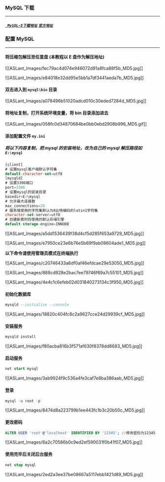 ### MySQL 下载
-----   
##### [` MySQL-8下载地址`](https://cdn.mysql.com//Downloads/MySQL-8.0/mysql-8.0.32-winx64.zip) [`官方地址`](https://dev.mysql.com/downloads/mysql/)

### 配置 MySQL  
-----   
#### 将压缩包解压至任意盘 (本教程以 E 盘作为解压地址)

![[ASLant_Images/fec79ac4d074e946072d91a8fca88f5b_MD5.jpg]]

![[ASLant_Images/e84018e32dd95e5bb1a7df3441aeda7b_MD5.jpg]]

#### 双击进入到 ` mysql\bin ` 目录

![[ASLant_Images/a078496b51020adcd010c30eded7284d_MD5.jpg]]

#### 将地址复制，打开系统环境变量，将 bin 目录添加进去  
![[ASLant_Images/058fc0d34870684be0bb0ebd2908b996_MD5.gif]]    


#### 添加配置文件 ` my.ini `  

##### 将以下内容复制，把 mysql 的安装地址，改为自己的 mysql 解压路径如 `E:\mysql`   

```SQL
[client]
# 设置mysql客户端默认字符集
default-character-set=utf8 
[mysqld]
# 设置3306端口
port=3306
# 设置mysql的安装目录
basedir=E:\mysql
# 允许最大连接数
max_connections=20
# 服务端使用的字符集默认为8比特编码的latin1字符集
character-set-server=utf8
# 创建新表时将使用的默认存储引擎
default-storage-engine=INNODB   
``` 

![[ASLant_Images/a5dd1536439f38d4cf5d285f653a9729_MD5.jpg]]   

![[ASLant_Images/e7950ce23e6b76e5b69f9ab08604ade1_MD5.jpg]]   


**以下命令请使用管理员模式在终端执行**    

![[ASLant_Images/c20746433a6df0af46efdcae29e53050_MD5.jpg]]   

![[ASLant_Images/888cd928e2bac7ee79746f69a7c55101_MD5.jpg]]   

![[ASLant_Images/4e4c1c6efeb02d031840273134c3f950_MD5.jpg]]   

#### 初始化数据库

```SQL
mysqld --initialize --console
``` 

![[ASLant_Images/18820c404fc8c2a9627cce24d29939cf_MD5.jpg]]   

#### 安装服务
```SQL
mysqld install
``` 

![[ASLant_Images/f80acba816b3f571af630f8378dd8683_MD5.jpg]]   

#### 启动服务
```SQl
net start mysql
``` 

![[ASLant_Images/3ab9924f9c536a4fe3caf7e8ba386aab_MD5.jpg]]   

#### 登录
```SQL
mysql -u root -p
``` 

![[ASLant_Images/8474d8a223799b1ee443fc1b3c20b50c_MD5.jpg]]   

#### 更改密码
```SQL
ALTER USER 'root'@'localhost' IDENTIFIED BY '12345'; //修改密码为12345 
``` 

![[ASLant_Images/6a2c70586b0c9ed2ef590031f0b41f07_MD5.jpg]]   

#### 使用完毕后关闭后台服务
```SQL
net stop mysql
```

![[ASLant_Images/2ed2a3ee37be08667a5117ebb1421d89_MD5.jpg]]   
